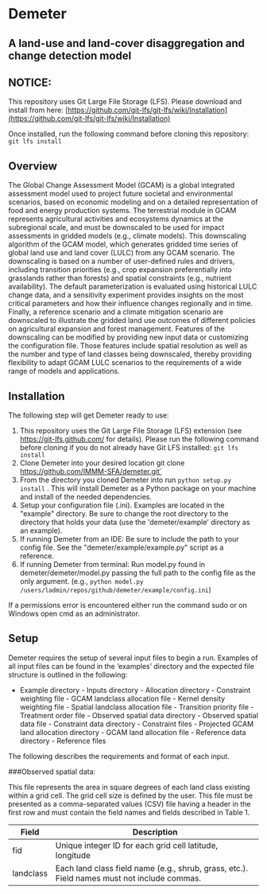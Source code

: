 # Demeter

## A land-use and land-cover disaggregation and change detection model

## NOTICE:
This repository uses Git Large File Storage (LFS). Please download and install from here: [https://github.com/git-lfs/git-lfs/wiki/Installation](https://github.com/git-lfs/git-lfs/wiki/Installation)

Once installed, run the following command before cloning this repository: `git lfs install`

## Overview

The Global Change Assessment Model (GCAM) is a global integrated assessment model used to project future societal and environmental scenarios, based on economic modeling and on a detailed representation of food and energy production systems. The terrestrial module in GCAM represents agricultural activities and ecosystems dynamics at the subregional scale, and must be downscaled to be used for impact assessments in gridded models (e.g., climate models). This downscaling algorithm of the GCAM model, which generates gridded time series of global land use and land cover (LULC) from any GCAM scenario. The downscaling is based on a number of user-defined rules and drivers, including transition priorities (e.g., crop expansion preferentially into grasslands rather than forests) and spatial constraints (e.g., nutrient availability). The default parameterization is evaluated using historical LULC change data, and a sensitivity experiment provides insights on the most critical parameters and how their influence changes regionally and in time. Finally, a reference scenario and a climate mitigation scenario are downscaled to illustrate the gridded land use outcomes of different policies on agricultural expansion and forest management. Features of the downscaling can be modified by providing new input data or customizing the configuration file. Those features include spatial resolution as well as the number and type of land classes being downscaled, thereby providing flexibility to adapt GCAM LULC scenarios to the requirements of a wide range of models and applications.

## Installation
The following step will get Demeter ready to use:
1.  This repository uses the Git Large File Storage (LFS) extension (see https://git-lfs.github.com/ for details).  Please run the following command before cloning if you do not already have Git LFS installed:
`git lfs install`
2.  Clone Demeter into your desired location git clone https://github.com/IMMM-SFA/demeter.git`
3.  From the directory you cloned Demeter into run `python setup.py install` .  This will install Demeter as a Python package on your machine and install of the needed dependencies.
4.  Setup your configuration file (.ini).  Examples are located in the "example" directory.  Be sure to change the root directory to the directory that holds your data (use the 'demeter/example' directory as an example).
5. If running Demeter from an IDE:  Be sure to include the path to your config file.  See the "demeter/example/example.py" script as a reference.
6. If running Demeter from terminal:  Run model.py found in demeter/demeter/model.py passing the full path to the config file as the only argument. (e.g., `python model.py /users/ladmin/repos/github/demeter/example/config.ini`)

If a permissions error is encountered either run the command sudo or on Windows open cmd as an administrator.

## Setup
Demeter requires the setup of several input files to begin a run.  Examples of all input files can be found in the ‘examples’ directory and the expected file structure is outlined in the following:

-	Example directory
        -   Inputs directory
            -	Allocation directory
                    -	Constraint weighting file
                    -	GCAM landclass allocation file
                    -	Kernel density weighting file
                    -	Spatial landclass allocation file
                    -	Transition priority file
                    -	Treatment order file
            -	Observed spatial data directory
                    -	Observed spatial data file
            -	Constraint data directory
                    -	Constraint files
            -	Projected GCAM land allocation directory
                    -	GCAM land allocation file
            -	Reference data directory
                    -	Reference files

The following describes the requirements and format of each input.

###Observed spatial data:

This file represents the area in square degrees of each land class existing within a grid cell.  The grid cell size is defined by the user.  This file must be presented as a comma-separated values (CSV) file having a header in the first row and must contain the field names and fields described in Table 1.


|   Field	|   Description   |         
| --------- | --------------- |
| fid | Unique integer ID for each grid cell latitude, longitude |
| landclass | Each land class field name (e.g., shrub, grass, etc.).  Field names must not include commas. |
